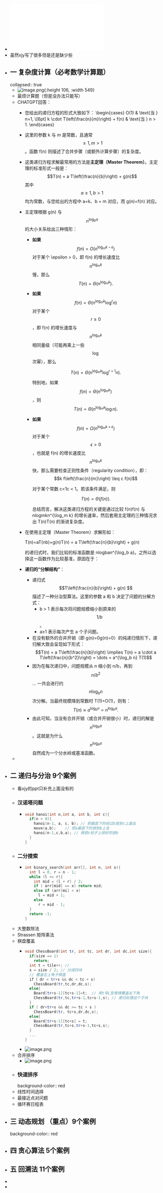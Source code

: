- ![main.pdf](../assets/main_1733968648841_0.pdf)
- 虽然xjy写了很多但是还是缺少些
- ## 一 复杂度计算（必考数学计算题）
  collapsed:: true
	- ![image.png](../assets/image_1733974092414_0.png){:height 106, :width 549}
	- 最烦计算题（但是没办法只能写）
	- CHATGPT回答：
		- 您给出的递归方程的形式大致如下：
		  \begin{cases}
		  O(1) & \text{当 } n=1, \\[6pt]
		  k \cdot T\left(\frac{n}{m}\right) + f(n) & \text{当 } n > 1.
		  \end{cases}
		- 这里的参数 k 与 m 是常数，且通常 $$ \geq 1, m > 1$$ 。函数 f(n) 则描述了合并步骤（或额外计算步骤）的复杂度。
		- 这类递归方程求解最常用的方法是**主定理（Master Theorem）**。主定理的标准形式一般是：$$T(n) = a T\left(\frac{n}{b}\right) + g(n)$$
		  其中 $$a \geq 1, b > 1$$ 均为常数，与您给出的方程中 a=k、b = m 对应，而 g(n)=f(n) 对应。
		- 主定理根据 g(n) 与 $$n^{\log_b a}$$ 的大小关系给出三种情形：
			- **如果** $$f(n) = O(n^{\log_m k - \epsilon})$$ 对于某个 \epsilon > 0，即 f(n) 的增长速度比 $$n^{\log_m k}$$ 慢，那么
			  $$T(n) = \Theta(n^{\log_m k}).$$
			- **如果** $$f(n) = \Theta(n^{\log_m k} \log^r n)$$ 对于某个 $$r \ge 0$$，即 f(n) 的增长速度与 $$n^{\log_m k}$$ 相同量级（可能再乘上一些 $$\log$$ 次幂），那么
			  
			  $$T(n) = \Theta(n^{\log_m k} \log^{r+1} n).$$
			  
			  特别地，如果 $$f(n) = \Theta(n^{\log_m k})$$，则
			  $$T(n) = \Theta(n^{\log_m k} \log n).$$
			- **如果**$$f(n) = \Omega(n^{\log_m k + \epsilon})$$对于某个 $$\epsilon > 0$$，也就是 f(n) 的增长速度比 $$n^{\log_m k} $$快，那么需要检查正则性条件（regularity condition），即：
			  $$k f\left(\frac{n}{m}\right) \leq c f(n)$$
			  
			  对于某个常数 c<1c < 1。若该条件满足，则
			  
			  $$T(n) = \Theta(f(n)).$$
			  
			  总结而言，解决这类递归方程的关键是通过比较 f(n)f(n) 与 nlog⁡mkn^{\log_m k} 的增长速率，然后套用主定理的三种情况求出 T(n)T(n) 的渐进复杂度。
		- 在使用主定理（Master Theorem）求解形如：
		  
		  T(n)=aT(nb)+g(n)T(n) = a T\left(\frac{n}{b}\right) + g(n)
		  
		  的递归式时，我们比较的标准函数是 nlog⁡ban^{\log_b a}。之所以选择这一函数作为比较基准，原因在于：
		- **递归的“分解结构”**：
			- 递归式 $$T\left(\frac{n}{b}\right) + g(n) $$描述了一种分治型算法。这里的参数 a 和 b 决定了问题的分解方式：
				- b > 1 表示每次将问题规模缩小到原来的 $$1/b$$。
				- a≥1 表示每次产生 a 个子问题。
			- 在没有额外的合并开销（即 g(n)=0g(n)=0）的纯递归情形下，递归解大致会呈现如下形式：
			  $$T(n) = a T\left(\frac{n}{b}\right) \implies T(n) = a \cdot a T\left(\frac{n}{b^2}\right) = \dots = a^{\log_b n} T(1)$$
			- 因为在每次递归中，问题规模从 n 缩小到 n/b，再到 $$n/b^2$$ ... 一共会进行约 $$n\log_b n$$ 次分解。当最终规模降到常数时 T(1)=O(1)，则有：$$T(n) \approx a^{\log_b n} = n^{\log_b a}.$$
			- 由此可知，当没有合并开销（或合并开销很小）时，递归的解是 $$n^{\log_b a}$$。这就是为什么 $$n^{\log_b a}$$ 自然成为一个分水岭或基准函数。
	-
- ## 二 递归与分治 9个案例
	- 看xjy的ppt只补充上面没有的
	- ### 汉诺塔问题
		- ```c++
		  void hanoi(int n,int a, int b, int c){
		    if(n > 0){
		      hanoi(n-1, a, c, b); // 把最底下的经过b放到c上面去
		      move(a,b);	// 把a最底下的放到b上去
		      hanoi(n-1,c,b,a); // 再把c柱子上排好的放b
		    }
		  }
		  ```
	- ### 二分搜索
		- ```c++
		  int binary_search(int arr[], int n, int x){
		    int l = 0, r = n - 1;
		    while (l <= r){
		      int mid = (l + r) / 2;
		      if ( arr[mid] == x) return mid;
		      else if (arr[mi] < x)
		        l = mid + 1;
		      else
		        r = mid - 1;
		    }
		    return -1;
		  }
		  ```
	- 大整数除法
	- Strassen 矩阵乘法
	- 棋盘覆盖
		- ```c++
		  void ChessBoard(int tr, int tc, int dr, int dc,int size){
		    if(size == 1)
		      return;
		    int t = tile++; // 
		    s = size / 2; // 分成四块
		    // 覆盖左上角子棋盘
		    if（ dr < tr+s && dc < tc + s)
		      ChessBoard(tr,tc,dr,dc,s);
		    else{
		      Board[tr+s-1][tc+s-1]=t;	// 用t号L型骨牌覆盖右下角
		      ChessBoard(tr,tc,tr+s-1,tc+s-1,s); // 递归处理这个子块
		    }
		    if ( dr<tr+s && dc >= tc + s )
		      ChessBoard(tr, tc+s,dr,dc,s);
		    else{
		      Board[tr+s-1][tc+s] = t;
		      ChessBoard(tr,tc+s,tr+s-1,tc+s,s);
		    }
		    ...
		  }
		  ```
		- ![image.png](../assets/image_1734005735167_0.png)
	- 合并排序
		- ![image.png](../assets/image_1734005782898_0.png)
	- ### 快速排序
	  background-color:: red
	- 线性时间选择
	- 最接近点对问题
	- 循环赛日程表
- ## 三 动态规划 （重点）9个案例
  background-color:: red
- ## 四 贪心算法 5个案例
- ## 五 回溯法 11个案例
-
-